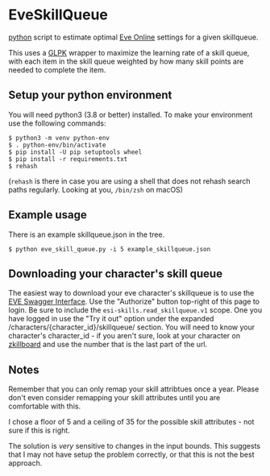# EveSkillQueue

[python](https://www.python.org) script to estimate optimal [Eve Online](https://www.eveonline.com/) settings for a given skillqueue.

This uses a [GLPK](https://www.gnu.org/software/glpk/) wrapper to maximize the learning rate of a skill queue, with each item in the skill queue weighted by how many skill points are needed to complete the item.

## Setup your python environment

You will need python3 (3.8 or better) installed. To make your environment use the following commands:

```shell
$ python3 -m venv python-env
$ . python-env/bin/activate
$ pip install -U pip setuptools wheel
$ pip install -r requirements.txt
$ rehash
```

(```rehash``` is there in case you are using a shell that does not rehash search paths regularly. Looking at you, ```/bin/zsh``` on macOS)

## Example usage

There is an example skillqueue.json in the tree.

```shell
$ python eve_skill_queue.py -i 5 example_skillqueue.json
```

## Downloading your character's skill queue

The easiest way to download your eve character's skillqueue is to use the [EVE Swagger Interface](https://esi.evetech.net/ui/#/operations/Skills/get_characters_character_id_skillqueue). Use the "Authorize" button top-right of this page to login. Be sure to include the ```esi-skills.read_skillqueue.v1``` scope. One you have logged in use the "Try it out" option under the expanded /characters/{character_id}/skillqueue/ section. You will need to know your character's character_id - if you aren't sure, look at your character on [zkillboard](https://www.zkillboard.com) and use the number that is the last part of the url.

## Notes

Remember that you can only remap your skill attribtues once a year. Please don't even consider remapping your skill attributes until you are comfortable with this.

I chose a floor of 5 and a ceiling of 35 for the possible skill attributes - not sure if this is right.

The solution is *very* sensitive to changes in the input bounds. This suggests that I may not have setup the problem correctly, or that this is not the best approach.

